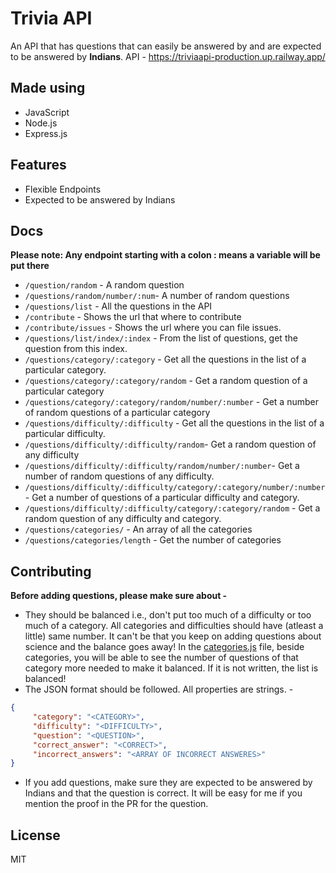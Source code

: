 # Trivia API



An API that has questions that can easily be answered by and are expected to be answered by **Indians**.
API - https://triviaapi-production.up.railway.app/

## Made using

- JavaScript
- Node.js
- Express.js

## Features

- Flexible Endpoints
- Expected to be answered by Indians

## Docs

**Please note: Any endpoint starting with a colon : means a variable will be put there**

- `/question/random` - A random question
- `/questions/random/number/:num`- A number of random questions
- `/questions/list` - All the questions in the API
- `/contribute` - Shows the url that where to contribute
- `/contribute/issues` - Shows the url where you can file issues.
- `/questions/list/index/:index` - From the list of questions, get the question from this index.
- `/questions/category/:category` - Get all the questions in the list of a particular category.
- `/questions/category/:category/random` - Get a random question of a particular category
- `/questions/category/:category/random/number/:number` - Get a number of random questions of a particular category
- `/questions/difficulty/:difficulty` - Get all the questions in the list of a particular difficulty.
- `/questions/difficulty/:difficulty/random`- Get a random question of any difficulty
- `/questions/difficulty/:difficulty/random/number/:number`- Get a number of random questions of any difficulty.
- `/questions/difficulty/:difficulty/category/:category/number/:number`- Get a number of questions of a particular difficulty and category.
- `/questions/difficulty/:difficulty/category/:category/random` - Get a random question of any difficulty and category.
- `/questions/categories/` - An array of all the categories
- `/questions/categories/length` - Get the number of categories


## Contributing

**Before adding questions, please make sure about -**

- They should be balanced i.e., don't put too much of a difficulty or too much of a category. All categories and difficulties should have (atleast a little) same number. It can't be that you keep on adding questions about science and the balance goes away! In the [categories.js](./lib/categories.js) file, beside categories, you will be able to see the number of questions of that category more needed to make it balanced. If it is not written, the list is balanced!
- The JSON format should be followed. All properties are strings. - 
 ```json
 {
      "category": "<CATEGORY>",
      "difficulty": "<DIFFICULTY>",
      "question": "<QUESTION>",
      "correct_answer": "<CORRECT>",
      "incorrect_answers": "<ARRAY OF INCORRECT ANSWERES>"
 }
 ```
- If you add questions, make sure they are expected to be answered by Indians and that the question is correct. It will be easy for me if you mention the proof in the PR for the question.

## License

MIT
